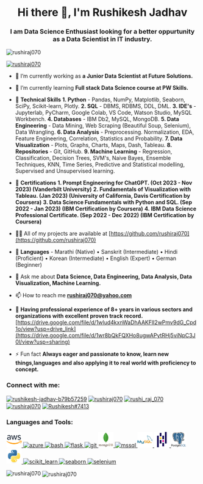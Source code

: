 <h1 align="center">Hi there 👋, I'm Rushikesh Jadhav</h1>
<h3 align="center">I am Data Science Enthusiast looking for a better oppurtunity as a Data Scientist in IT industry.</h3>

<p align="left"> <img src="https://komarev.com/ghpvc/?username=rushiraj070&label=Profile%20views&color=0e75b6&style=flat" alt="rushiraj070" /> </p>

<p align="left"> <a href="https://github.com/ryo-ma/github-profile-trophy"><img src="https://github-profile-trophy.vercel.app/?username=rushiraj070" alt="rushiraj070" /></a> </p>

- 🔭 I’m currently working as **a Junior Data Scientist at Future Solutions.**

- 🌱 I’m currently learning **Full stack Data Science course at PW Skills.**

- 👯 **Technical Skills**
     **1. Python** - Pandas, NumPy, Matplotlib, Seaborn, SciPy, Scikit-learn, Plotly.
     **2. SQL** - DBMS, RDBMS, DDL, DML.
     **3. IDE's** - Jupyterlab, PyCharm, Google Colab, VS Code, Watson Studio, MySQL Workbench.
     **4. Databases** - IBM Db2, MySQL, MongoDB.
     **5.  Data Engineering** - Data Mining, Web Scraping (Beautiful Soup, Selenium), Data Wrangling.
     **6. Data Analysis** - Preprocessing. Normalization, EDA, Feature Engineering, Correlation, Statistics and Probability.
     **7. Data Visualization** - Plots, Graphs, Charts, Maps, Dash, Tableau.
     **8. Repositories** - Git, GitHub.
     **9. Machine Learning** - Regression, Classification, Decision Trees, SVM's, Naive Bayes, Ensemble Techniques, KNN, Time Series, Predictive and Statistical 
                               modelling, Supervised and Unsupervised learning.

- 🤝 **Certifications**
          **1. Prompt Engineering for ChatGPT. (Oct 2023 - Nov 2023)  (Vanderbilt University)**
          **2. Fundamentals of Visualization with Tableau. (Jan 2023) (University of California, Davis Certification by Coursera)**
          **3. Data Science Fundamentals with Python and SQL. (Sep 2022 - Jan 2023) (IBM Certification by Coursera)**
          **4. IBM Data Science Professional Certificate. (Sep 2022 - Dec 2022) (IBM Certification by Coursera)**

- 👨‍💻 All of my projects are available at [https://github.com/rushiraj070](https://github.com/rushiraj070)

- 📝 **Languages** - Marathi (Native) • Sanskrit (Intermediate) • Hindi (Proficient) • Korean (Intermediate) • English (Expert) • German (Beginner)

- 💬 Ask me about **Data Science, Data Engineering, Data Analysis, Data Visualization, Machine Learning.**

- 📫 How to reach me **rushiraj070@yahoo.com**

- 🔭 **Having professional experience of 8+ years in various sectors and organizations with excellent proven track record.**[https://drive.google.com/file/d/1wlud4kxnWaDhAAKFlI2wPmv9dG_Cpd1o/view?usp=drive_link](https://drive.google.com/file/d/1wr8bQkFQXHo8ugwAPytRHj5viNpC3J0l/view?usp=sharing)

- ⚡ Fun fact **Always eager and passionate to know, learn new things,languages and also applying it to real world with proficiency to concept.**

<h3 align="left">Connect with me:</h3>
<p align="left">
<a href="https://linkedin.com/in/rushikesh-jadhav-b79b57259" target="blank"><img align="center" src="https://raw.githubusercontent.com/rahuldkjain/github-profile-readme-generator/master/src/images/icons/Social/linked-in-alt.svg" alt="rushikesh-jadhav-b79b57259" height="30" width="40" /></a>
<a href="https://kaggle.com/rushiraj070" target="blank"><img align="center" src="https://raw.githubusercontent.com/rahuldkjain/github-profile-readme-generator/master/src/images/icons/Social/kaggle.svg" alt="rushiraj070" height="30" width="40" /></a>
<a href="https://instagram.com/rushi_raj_070" target="blank"><img align="center" src="https://raw.githubusercontent.com/rahuldkjain/github-profile-readme-generator/master/src/images/icons/Social/instagram.svg" alt="rushi_raj_070" height="30" width="40" /></a>
<a href="https://www.leetcode.com/rushiraj070" target="blank"><img align="center" src="https://raw.githubusercontent.com/rahuldkjain/github-profile-readme-generator/master/src/images/icons/Social/leet-code.svg" alt="rushiraj070" height="30" width="40" /></a>
<a href="https://discord.gg/Rushikesh#7413" target="blank"><img align="center" src="https://raw.githubusercontent.com/rahuldkjain/github-profile-readme-generator/master/src/images/icons/Social/discord.svg" alt="Rushikesh#7413" height="30" width="40" /></a>
</p>

<h3 align="left">Languages and Tools:</h3>
<p align="left"> <a href="https://aws.amazon.com" target="_blank" rel="noreferrer"> <img src="https://raw.githubusercontent.com/devicons/devicon/master/icons/amazonwebservices/amazonwebservices-original-wordmark.svg" alt="aws" width="40" height="40"/> </a> <a href="https://azure.microsoft.com/en-in/" target="_blank" rel="noreferrer"> <img src="https://www.vectorlogo.zone/logos/microsoft_azure/microsoft_azure-icon.svg" alt="azure" width="40" height="40"/> </a> <a href="https://www.gnu.org/software/bash/" target="_blank" rel="noreferrer"> <img src="https://www.vectorlogo.zone/logos/gnu_bash/gnu_bash-icon.svg" alt="bash" width="40" height="40"/> </a> <a href="https://flask.palletsprojects.com/" target="_blank" rel="noreferrer"> <img src="https://www.vectorlogo.zone/logos/pocoo_flask/pocoo_flask-icon.svg" alt="flask" width="40" height="40"/> </a> <a href="https://git-scm.com/" target="_blank" rel="noreferrer"> <img src="https://www.vectorlogo.zone/logos/git-scm/git-scm-icon.svg" alt="git" width="40" height="40"/> </a> <a href="https://www.mongodb.com/" target="_blank" rel="noreferrer"> <img src="https://raw.githubusercontent.com/devicons/devicon/master/icons/mongodb/mongodb-original-wordmark.svg" alt="mongodb" width="40" height="40"/> </a> <a href="https://www.microsoft.com/en-us/sql-server" target="_blank" rel="noreferrer"> <img src="https://www.svgrepo.com/show/303229/microsoft-sql-server-logo.svg" alt="mssql" width="40" height="40"/> </a> <a href="https://www.mysql.com/" target="_blank" rel="noreferrer"> <img src="https://raw.githubusercontent.com/devicons/devicon/master/icons/mysql/mysql-original-wordmark.svg" alt="mysql" width="40" height="40"/> </a> <a href="https://pandas.pydata.org/" target="_blank" rel="noreferrer"> <img src="https://raw.githubusercontent.com/devicons/devicon/2ae2a900d2f041da66e950e4d48052658d850630/icons/pandas/pandas-original.svg" alt="pandas" width="40" height="40"/> </a> <a href="https://www.postgresql.org" target="_blank" rel="noreferrer"> <img src="https://raw.githubusercontent.com/devicons/devicon/master/icons/postgresql/postgresql-original-wordmark.svg" alt="postgresql" width="40" height="40"/> </a> <a href="https://www.python.org" target="_blank" rel="noreferrer"> <img src="https://raw.githubusercontent.com/devicons/devicon/master/icons/python/python-original.svg" alt="python" width="40" height="40"/> </a> <a href="https://scikit-learn.org/" target="_blank" rel="noreferrer"> <img src="https://upload.wikimedia.org/wikipedia/commons/0/05/Scikit_learn_logo_small.svg" alt="scikit_learn" width="40" height="40"/> </a> <a href="https://seaborn.pydata.org/" target="_blank" rel="noreferrer"> <img src="https://seaborn.pydata.org/_images/logo-mark-lightbg.svg" alt="seaborn" width="40" height="40"/> </a> <a href="https://www.selenium.dev" target="_blank" rel="noreferrer"> <img src="https://raw.githubusercontent.com/detain/svg-logos/780f25886640cef088af994181646db2f6b1a3f8/svg/selenium-logo.svg" alt="selenium" width="40" height="40"/> </a> </p>

<p><img align="left" src="https://github-readme-stats.vercel.app/api/top-langs?username=rushiraj070&show_icons=true&locale=en&layout=compact" alt="rushiraj070" /></p>

<p>&nbsp;<img align="center" src="https://github-readme-stats.vercel.app/api?username=rushiraj070&show_icons=true&locale=en" alt="rushiraj070" /></p>
